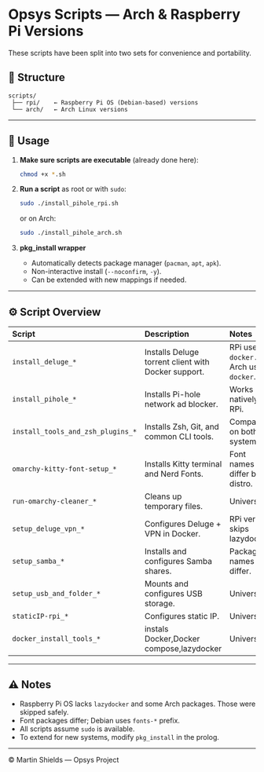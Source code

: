 # Opsys Scripts — Arch & Raspberry Pi Versions

These scripts have been split into two sets for convenience and portability.

## 📂 Structure

```
scripts/
 ├── rpi/    ← Raspberry Pi OS (Debian-based) versions
 └── arch/   ← Arch Linux versions
```


---

## 🧩 Usage

1. **Make sure scripts are executable** (already done here):
   ```bash
   chmod +x *.sh
   ```

2. **Run a script** as root or with `sudo`:
   ```bash
   sudo ./install_pihole_rpi.sh
   ```
   or on Arch:
   ```bash
   sudo ./install_pihole_arch.sh
   ```

3. **pkg_install wrapper**
   - Automatically detects package manager (`pacman`, `apt`, `apk`).
   - Non-interactive install (`--noconfirm`, `-y`).
   - Can be extended with new mappings if needed.

---

## ⚙️ Script Overview

| Script | Description | Notes |
|:--------|:-------------|:------|
| `install_deluge_*` | Installs Deluge torrent client with Docker support. | RPi uses `docker.io`; Arch uses `docker`. |
| `install_pihole_*` | Installs Pi-hole network ad blocker. | Works natively on RPi. |
| `install_tools_and_zsh_plugins_*` | Installs Zsh, Git, and common CLI tools. | Compatible on both systems. |
| `omarchy-kitty-font-setup_*` | Installs Kitty terminal and Nerd Fonts. | Font names differ by distro. |
| `run-omarchy-cleaner_*` | Cleans up temporary files. | Universal. |
| `setup_deluge_vpn_*` | Configures Deluge + VPN in Docker. | RPi version skips lazydocker. |
| `setup_samba_*` | Installs and configures Samba shares. | Package names differ. |
| `setup_usb_and_folder_*` | Mounts and configures USB storage. | Universal. |
| `staticIP-rpi_*` | Configures static IP. | Universal. |
| `docker_install_tools_*` | instals Docker,Docker compose,lazydocker | Universal. |

---

## ⚠️ Notes

- Raspberry Pi OS lacks `lazydocker` and some Arch packages. Those were skipped safely.
- Font packages differ; Debian uses `fonts-*` prefix.
- All scripts assume `sudo` is available.
- To extend for new systems, modify `pkg_install` in the prolog.

---

© Martin Shields — Opsys Project
